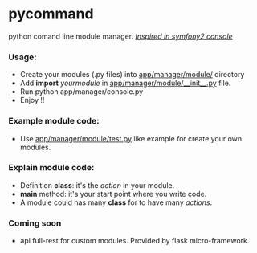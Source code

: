 pycommand
=========

python comand line module manager. [_Inspired in symfony2 console_](http://symfony.com/doc/current/cookbook/console/console_command.html)


### Usage:
* Create your modules (.py files) into [app/manager/module/](app/manager/module) directory
* Add __import__ _yourmodule_ in [app/manager/module/\_\_init\_\_.py](app/manager/module/__init__.py) file.
* Run python app/manager/console.py
* Enjoy !!

### Example module code:
* Use [app/manager/module/test.py](app/manager/module/test.py) like example for create your own modules.

 
### Explain module code:
* Definition __class__: it's the _action_ in your module.
* __main__ method: it's your start point where you write code.
* A module could has many __class__ for to have many _actions_.

### Coming soon
* api full-rest for custom modules. Provided by flask micro-framework.

